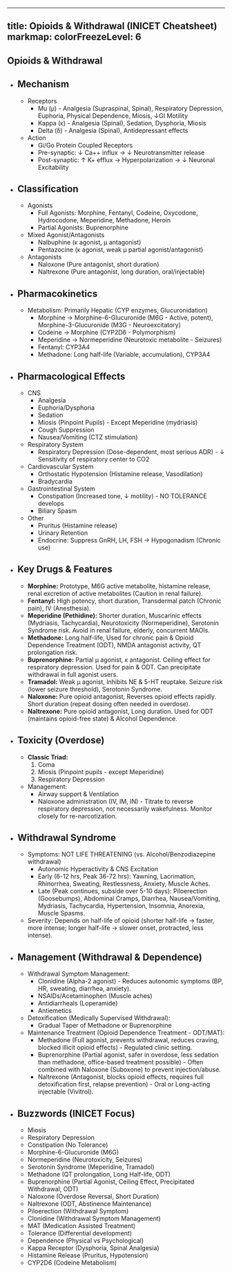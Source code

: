 
---
title: Opioids & Withdrawal (INICET Cheatsheet)
markmap:
  colorFreezeLevel: 6
---

## Opioids & Withdrawal
- ## Mechanism
  - Receptors
    - Mu (μ) - Analgesia (Supraspinal, Spinal), Respiratory Depression, Euphoria, Physical Dependence, Miosis, ↓GI Motility
    - Kappa (κ) - Analgesia (Spinal), Sedation, Dysphoria, Miosis
    - Delta (δ) - Analgesia (Spinal), Antidepressant effects
  - Action
    - Gi/Go Protein Coupled Receptors
    - Pre-synaptic: ↓ Ca++ influx -> ↓ Neurotransmitter release
    - Post-synaptic: ↑ K+ efflux -> Hyperpolarization -> ↓ Neuronal Excitability
- ## Classification
  - Agonists
    - Full Agonists: Morphine, Fentanyl, Codeine, Oxycodone, Hydrocodone, Meperidine, Methadone, Heroin
    - Partial Agonists: Buprenorphine
  - Mixed Agonist/Antagonists
    - Nalbuphine (κ agonist, μ antagonist)
    - Pentazocine (κ agonist, weak μ partial agonist/antagonist)
  - Antagonists
    - Naloxone (Pure antagonist, short duration)
    - Naltrexone (Pure antagonist, long duration, oral/injectable)
- ## Pharmacokinetics
  - Metabolism: Primarily Hepatic (CYP enzymes, Glucuronidation)
    - Morphine -> Morphine-6-Glucuronide (M6G - Active, potent), Morphine-3-Glucuronide (M3G - Neuroexcitatory)
    - Codeine -> Morphine (CYP2D6 - Polymorphism)
    - Meperidine -> Normeperidine (Neurotoxic metabolite - Seizures)
    - Fentanyl: CYP3A4
    - Methadone: Long half-life (Variable, accumulation), CYP3A4
- ## Pharmacological Effects
  - CNS
    - Analgesia
    - Euphoria/Dysphoria
    - Sedation
    - Miosis (Pinpoint Pupils) - Except Meperidine (mydriasis)
    - Cough Suppression
    - Nausea/Vomiting (CTZ stimulation)
  - Respiratory System
    - Respiratory Depression (Dose-dependent, most serious ADR) - ↓ Sensitivity of respiratory center to CO2
  - Cardiovascular System
    - Orthostatic Hypotension (Histamine release, Vasodilation)
    - Bradycardia
  - Gastrointestinal System
    - Constipation (Increased tone, ↓ motility) - NO TOLERANCE develops
    - Biliary Spasm
  - Other
    - Pruritus (Histamine release)
    - Urinary Retention
    - Endocrine: Suppress GnRH, LH, FSH -> Hypogonadism (Chronic use)
- ## Key Drugs & Features
  - **Morphine:** Prototype, M6G active metabolite, histamine release, renal excretion of active metabolites (Caution in renal failure).
  - **Fentanyl:** High potency, short duration, Transdermal patch (Chronic pain), IV (Anesthesia).
  - **Meperidine (Pethidine):** Shorter duration, Muscarinic effects (Mydriasis, Tachycardia), Neurotoxicity (Normeperidine), Serotonin Syndrome risk. Avoid in renal failure, elderly, concurrent MAOIs.
  - **Methadone:** Long half-life, Used for chronic pain & Opioid Dependence Treatment (ODT), NMDA antagonist activity, QT prolongation risk.
  - **Buprenorphine:** Partial μ agonist, κ antagonist. Ceiling effect for respiratory depression. Used for pain & ODT. Can precipitate withdrawal in full agonist users.
  - **Tramadol:** Weak μ agonist, Inhibits NE & 5-HT reuptake. Seizure risk (lower seizure threshold), Serotonin Syndrome.
  - **Naloxone:** Pure opioid antagonist, Reverses opioid effects rapidly. Short duration (repeat dosing often needed in overdose).
  - **Naltrexone:** Pure opioid antagonist, Long duration. Used for ODT (maintains opioid-free state) & Alcohol Dependence.
- ## Toxicity (Overdose)
  - **Classic Triad:**
    1.  Coma
    2.  Miosis (Pinpoint pupils - except Meperidine)
    3.  Respiratory Depression
  - Management:
    - Airway support & Ventilation
    - Naloxone administration (IV, IM, IN) - Titrate to reverse respiratory depression, not necessarily wakefulness. Monitor closely for re-narcotization.
- ## Withdrawal Syndrome
  - Symptoms: NOT LIFE THREATENING (vs. Alcohol/Benzodiazepine withdrawal)
    - Autonomic Hyperactivity & CNS Excitation
    - Early (6-12 hrs, Peak 36-72 hrs): Yawning, Lacrimation, Rhinorrhea, Sweating, Restlessness, Anxiety, Muscle Aches.
    - Late (Peak continues, subside over 5-10 days): Piloerection (Goosebumps), Abdominal Cramps, Diarrhea, Nausea/Vomiting, Mydriasis, Tachycardia, Hypertension, Insomnia, Anorexia, Muscle Spasms.
  - Severity: Depends on half-life of opioid (shorter half-life -> faster, more intense; longer half-life -> slower onset, protracted, less intense).
- ## Management (Withdrawal & Dependence)
  - Withdrawal Symptom Management:
    - Clonidine (Alpha-2 agonist) - Reduces autonomic symptoms (BP, HR, sweating, diarrhea, anxiety).
    - NSAIDs/Acetaminophen (Muscle aches)
    - Antidiarrheals (Loperamide)
    - Antiemetics
  - Detoxification (Medically Supervised Withdrawal):
    - Gradual Taper of Methadone or Buprenorphine
  - Maintenance Treatment (Opioid Dependence Treatment - ODT/MAT):
    - Methadone (Full agonist, prevents withdrawal, reduces craving, blocked illicit opioid effects) - Regulated clinic setting.
    - Buprenorphine (Partial agonist, safer in overdose, less sedation than methadone, office-based treatment possible) - Often combined with Naloxone (Suboxone) to prevent injection/abuse.
    - Naltrexone (Antagonist, blocks opioid effects, requires full detoxification first, relapse prevention) - Oral or Long-acting injectable (Vivitrol).
- ## Buzzwords (INICET Focus)
  - Miosis
  - Respiratory Depression
  - Constipation (No Tolerance)
  - Morphine-6-Glucuronide (M6G)
  - Normeperidine (Neurotoxicity, Seizures)
  - Serotonin Syndrome (Meperidine, Tramadol)
  - Methadone (QT prolongation, Long Half-life, ODT)
  - Buprenorphine (Partial Agonist, Ceiling Effect, Precipitated Withdrawal, ODT)
  - Naloxone (Overdose Reversal, Short Duration)
  - Naltrexone (ODT, Abstinence Maintenance)
  - Piloerection (Withdrawal Symptom)
  - Clonidine (Withdrawal Symptom Management)
  - MAT (Medication Assisted Treatment)
  - Tolerance (Differential development)
  - Dependence (Physical vs Psychological)
  - Kappa Receptor (Dysphoria, Spinal Analgesia)
  - Histamine Release (Pruritus, Hypotension)
  - CYP2D6 (Codeine Metabolism)
